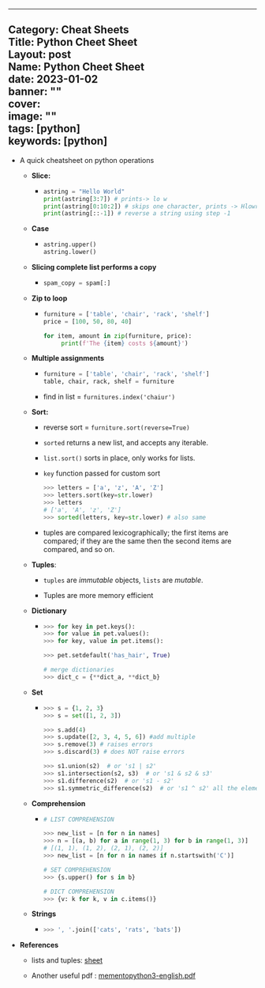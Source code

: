 
---
Category: Cheat Sheets  
Title: Python Cheet Sheet  
Layout: post  
Name: Python Cheet Sheet  
date: 2023-01-02  
banner: ""  
cover:  
  image: ""  
tags: [python]  
keywords: [python]  
---
  
- A quick cheatsheet on python operations

	- **Slice:**

		-
		  ```python
		  astring = "Hello World"
		  print(astring[3:7]) # prints-> lo w
		  print(astring[0:10:2]) # skips one character, prints -> Hlowr
		  print(astring[::-1]) # reverse a string using step -1
		  ```

	- **Case**

		-
		  ```python
		  astring.upper()
		  astring.lower()
		  ```

	- **Slicing complete list performs a copy**

		-
		  ```python
		  spam_copy = spam[:]
		  ```

	- **Zip to loop**

		-
		  ```python
		  furniture = ['table', 'chair', 'rack', 'shelf']
		  price = [100, 50, 80, 40]
		  
		  for item, amount in zip(furniture, price):
		       print(f'The {item} costs ${amount}')
		  ```

	- **Multiple assignments**

		-
		  ```python
		  furniture = ['table', 'chair', 'rack', 'shelf']
		  table, chair, rack, shelf = furniture
		  ```

		- find in list = `furnitures.index('chaiur')`

	- **Sort:**

		- reverse sort = `furniture.sort(reverse=True)`

		- `sorted` returns a new list, and accepts any iterable.

		- `list.sort()` sorts in place, only works for lists.

		- `key` function passed for custom sort 
		  ```python
		  >>> letters = ['a', 'z', 'A', 'Z']
		  >>> letters.sort(key=str.lower)
		  >>> letters
		  # ['a', 'A', 'z', 'Z']
		  >>> sorted(letters, key=str.lower) # also same
		  ```

		- tuples are compared lexicographically; the first items are compared; if they are the same then the second items are compared, and so on.

	- **Tuples**:

		- `tuples` are *immutable* objects, `lists` are *mutable*.

		- Tuples are more memory efficient

	- **Dictionary**

		-
		  ```python
		  >>> for key in pet.keys():
		  >>> for value in pet.values():
		  >>> for key, value in pet.items():
		  
		  >>> pet.setdefault('has_hair', True)
		  
		  # merge dictionaries
		  >>> dict_c = {**dict_a, **dict_b}
		  ```

	- **Set**

		-
		  ```python
		  >>> s = {1, 2, 3}
		  >>> s = set([1, 2, 3])
		  
		  >>> s.add(4)
		  >>> s.update([2, 3, 4, 5, 6]) #add multiple
		  >>> s.remove(3) # raises errors
		  >>> s.discard(3) # does NOT raise errors
		  
		  >>> s1.union(s2)  # or 's1 | s2'
		  >>> s1.intersection(s2, s3)  # or 's1 & s2 & s3'
		  >>> s1.difference(s2)  # or 's1 - s2'
		  >>> s1.symmetric_difference(s2)  # or 's1 ^ s2' all the elements that are not common between them.
		  
		  ```

	- **Comprehension**

		-
		  ```python
		  # LIST COMPREHENSION
		  
		  >>> new_list = [n for n in names]
		  >>> n = [(a, b) for a in range(1, 3) for b in range(1, 3)]
		  # [(1, 1), (1, 2), (2, 1), (2, 2)]
		  >>> new_list = [n for n in names if n.startswith('C')]
		  
		  # SET COMPREHENSION
		  >>> {s.upper() for s in b}
		  
		  # DICT COMPREHENSION
		  >>> {v: k for k, v in c.items()}
		  ```

	- **Strings**

		-
		  ```python
		  >>> ', '.join(['cats', 'rats', 'bats'])
		  ```

- **References**

	- lists and tuples: [sheet](https://www.pythoncheatsheet.org/cheatsheet/lists-and-tuples)

	- Another useful pdf : [mementopython3-english.pdf](../assets/mementopython3-english_1673617934559_0.pdf)
